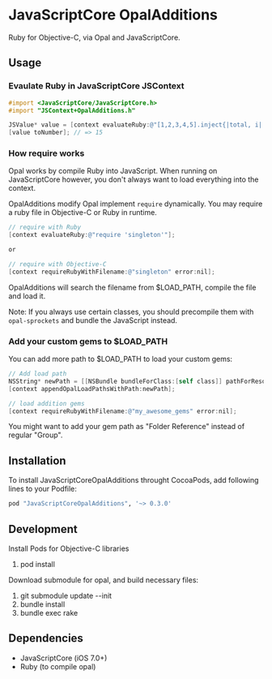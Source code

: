 # JavaScriptCore OpalAdditions

Ruby for Objective-C, via Opal and JavaScriptCore.

## Usage

### Evaulate Ruby in JavaScriptCore JSContext

```objective-c
#import <JavaScriptCore/JavaScriptCore.h>
#import "JSContext+OpalAdditions.h"

JSValue* value = [context evaluateRuby:@"[1,2,3,4,5].inject{|total, i| total + i }"];
[value toNumber]; // => 15
```

### How require works

Opal works by compile Ruby into JavaScript. When running on JavaScriptCore however,
you don't always want to load everything into the context.

OpalAdditions modify Opal implement ``require`` dynamically. You may require a ruby file
in Objective-C or Ruby in runtime.

```objective-c
// require with Ruby
[context evaluateRuby:@"require 'singleton'"];

or 

// require with Objective-C
[context requireRubyWithFilename:@"singleton" error:nil];
```

OpalAdditions will search the filename from $LOAD_PATH, compile the file and load it.

Note: If you always use certain classes, you should precompile them with `opal-sprockets` 
and bundle the JavaScript instead.

### Add your custom gems to $LOAD_PATH

You can add more path to $LOAD_PATH to load your custom gems:

```objective-c
// Add load path
NSString* newPath = [[NSBundle bundleForClass:[self class]] pathForResource:@"gems" ofType:nil];
[context appendOpalLoadPathsWithPath:newPath];

// load addition gems
[context requireRubyWithFilename:@"my_awesome_gems" error:nil];
```

You might want to add your gem path as "Folder Reference" instead of regular "Group".

## Installation

To install JavaScriptCoreOpalAdditions throught CocoaPods, add following lines to your Podfile:

```ruby
pod "JavaScriptCoreOpalAdditions", '~> 0.3.0'

```

## Development

Install Pods for Objective-C libraries

1. pod install

Download submodule for opal, and build necessary files:

1. git submodule update --init
2. bundle install
3. bundle exec rake

## Dependencies

- JavaScriptCore (iOS 7.0+)
- Ruby (to compile opal)

